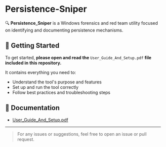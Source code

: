 # Persistence-Sniper

🔍 **Persistence_Sniper** is a Windows forensics and red team utility focused on identifying and documenting persistence mechanisms.

## 📘 Getting Started

To get started, **please open and read the** `User_Guide_And_Setup.pdf` **file included in this repository.**

It contains everything you need to:
- Understand the tool's purpose and features
- Set up and run the tool correctly
- Follow best practices and troubleshooting steps

## 📄 Documentation

- [User_Guide_And_Setup.pdf](./User_Guide_And_Setup.pdf)

---

> For any issues or suggestions, feel free to open an issue or pull request.
